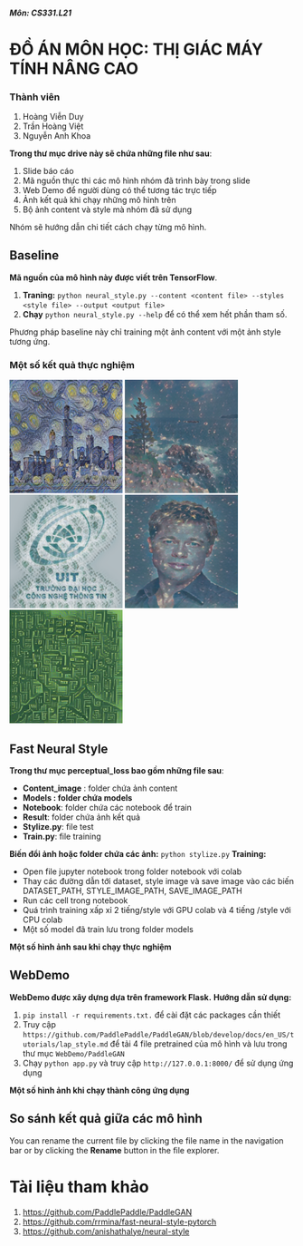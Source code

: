 ##### Môn: CS331.L21
# ĐỒ ÁN MÔN HỌC: THỊ GIÁC MÁY TÍNH NÂNG CAO
### Thành viên
1. Hoàng Viễn Duy
2. Trần Hoàng Việt
3. Nguyễn Anh Khoa

**Trong thư mục drive này sẽ chứa những file như sau**:

 1. Slide báo cáo
 2. Mã nguồn thực thi các mô hình nhóm đã trình bày trong slide
 3. Web Demo để người dùng có thể tương tác trực tiếp
 4. Ảnh kết quả khi chạy những mô hình trên
 5. Bộ ảnh content và style mà nhóm đã sử dụng

Nhóm sẽ hướng dẫn chi tiết cách chạy từng mô hình.
## Baseline
**Mã nguồn của mô hình này được viết trên TensorFlow**.

 1. **Traning:** `python neural_style.py --content <content file> --styles <style file> --output <output file>` 
 2. **Chạy** `python neural_style.py --help` để có thể xem hết phần tham số.
 
Phương pháp baseline này chỉ training một ảnh content với một ảnh style tương ứng.
### **Một số kết quả thực nghiệm**
<img src='result image/baseline result/TF-HUB/chicago.starrynew.png' width="200" height="200"> <img src='result image/baseline result/TF-HUB/phongcanh.stars.png' width="200" height="200"> <img src='result image/baseline result/TF-HUB/logouit.ocean.png' width="200" height="200"> <img src='result image/baseline result/TF-HUB/brad_tit.stars.png' width="200" height="200"> <img src='result image/baseline result/TF-HUB/brad_tit.circuit.png' width="200" height="200">


## Fast Neural Style 
**Trong thư mục perceptual_loss bao gồm những file sau**:
 - **Content_image** : folder chứa ảnh content
 - **Models : folder chứa models**
 - **Notebook**: folder chứa các notebook để train
 - **Result**: folder chứa ảnh kết quả
 - **Stylize.py**: file test
 - **Train.py**: file training
 
 **Biến đổi ảnh hoặc folder chứa các ảnh:** `python stylize.py` 
 **Training:** 
 - Open file jupyter notebook trong folder notebook với colab
 - Thay các đường dẫn tới dataset, style image và save image vào các biến DATASET_PATH, STYLE_IMAGE_PATH, SAVE_IMAGE_PATH
 - Run các cell trong notebook
 - Quá trình training xấp xỉ 2 tiếng/style với GPU colab và 4 tiếng /style với CPU colab
 - Một số model đã train lưu trong folder models
 
 **Một số hình ảnh sau khi chạy thực nghiệm**
 

## WebDemo
**WebDemo được xây dựng dựa trên framework Flask.** 
**Hướng dẫn sử dụng:** 

 1. `pip install -r requirements.txt.` để cài đặt các packages cần thiết
 2. Truy cập `https://github.com/PaddlePaddle/PaddleGAN/blob/develop/docs/en_US/tutorials/lap_style.md` để tải 4 file pretrained của mô hình và lưu trong thư mục `WebDemo/PaddleGAN`
 3. Chạy `python app.py` và truy cập `http://127.0.0.1:8000/` để sử dụng ứng dụng

**Một số hình ảnh khi chạy thành công ứng dụng**

## So sánh kết quả giữa các mô hình

You can rename the current file by clicking the file name in the navigation bar or by clicking the **Rename** button in the file explorer.

# Tài liệu tham khảo

 1. https://github.com/PaddlePaddle/PaddleGAN
 2. https://github.com/rrmina/fast-neural-style-pytorch
 3. https://github.com/anishathalye/neural-style

